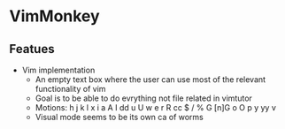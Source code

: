 # VimMonkey

## Featues
- Vim implementation
    - An empty text box where the user can use most of the relevant functionality of vim
    - Goal is to be able to do evrything not file related in vimtutor
    - Motions: h j k l x i a A I dd u U w e r R cc $ / % G [n]G o O p y yy v 
    - Visual mode seems to be its own ca of worms